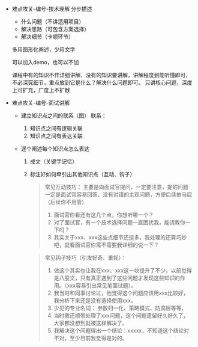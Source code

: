 - 难点攻关-编号-技术理解
  分步描述

  - 什么问题（不讲适用项目）
  - 解决思路（可包含方案选择）
  - 解决细节（卡顿环节）

  多用图形化阐述，少用文字

  可以加入demo，也可以不加

  课程中有的知识不作详细讲解，没有的知识要讲解，讲解程度到能听懂即可，不必深究细节，重点放到它是什么？解决什么问题即可。
  只讲核心问题，深度上可扩充，广度上不扩散

- 难点攻关-编号-面试讲解

  - 建立知识点之间的联系（图）
    联系： 
  
    1. 知识点之间有逻辑关联
    2. 知识点之间有表达关联
  
  - 逐个阐述每个知识点怎么表达
  
    1. 成文（关键字记忆）
  
    2. 标注好如何牵引出其他知识点（互动、钩子）
  
       > 常见互动技巧：
       > 主要是向面试官提问，一定要注意，提的问题一定是面试官容易回答、没有对错的主观问题，方便后续拍马屁（后续你不用管）
       >
       > 1. 面试官你看还有这几个点，你想听哪一个？
       > 2. 对了面试官，有一个技术选择问题一直困扰我，能请教你一下吗？ 
       > 3. 其实关于xxx、xxx这些点细节还挺多，我处理的还算巧妙吧，就看面试官你需不需要我详细的说一下？
  
       > 常见钩子技巧（引发好奇、重视）：
       >
       > 1. 做这个其实也让我在xxx、xxx这一块提升了不少，以前觉得是八股文，只有真正遇到了这些问题才发现这些知识的作用。（xxx容易引出常见笔面试题）。
       > 2. 我当时和同事讨论过，他觉得这个问题应该用xxx比较好，我分析下来还是没有选择使用xxx。
       > 3. 少见的专业名词： 参数归一化、策略模式、防腐层等等。
       > 4. 当时我还顺带处理了xxx问题，这个问题遗留好久好久了，大家都没想到就被这样解决了。
       > 5. 我解决这个问题得出一个结论：xxxxx，不知道这个结论对不对，至少目前我觉得是对的。



